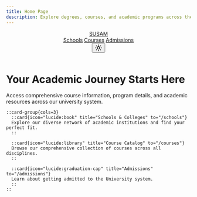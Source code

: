 ```yaml
---
title: Home Page
description: Explore degrees, courses, and academic programs across the State University System of America.
---
```


<div class="flex flex-col min-h-screen">
  <header class="sticky top-0 z-50 w-full border-b bg-background/95 backdrop-blur supports-[backdrop-filter]:bg-background/60">
    <div class="container flex h-14 max-w-screen-2xl items-center justify-between">
      <div class="flex items-center gap-6">
        <a href="/" class="flex items-center space-x-2">
          <span class="font-bold inline-block">SUSAM</span>
        </a>
        <nav class="hidden md:flex gap-6">
          <a href="/schools" class="text-sm font-medium hover:text-foreground/80">Schools</a>
          <a href="/courses" class="text-sm font-medium hover:text-foreground/80">Courses</a>
          <a href="/costs-and-admissions" class="text-sm font-medium hover:text-foreground/80">Admissions</a>
        </nav>
      </div>
      <div class="flex items-center gap-4">
        <button class="inline-flex items-center justify-center rounded-md text-sm font-medium hover:bg-accent hover:text-accent-foreground h-9 w-9">
          <svg xmlns="http://www.w3.org/2000/svg" width="20" height="20" viewBox="0 0 24 24" fill="none" stroke="currentColor" stroke-width="2" stroke-linecap="round" stroke-linejoin="round" class="lucide lucide-sun"><circle cx="12" cy="12" r="4"/><path d="M12 2v2"/><path d="M12 20v2"/><path d="m4.93 4.93 1.41 1.41"/><path d="m17.66 17.66 1.41 1.41"/><path d="M2 12h2"/><path d="M20 12h2"/><path d="m6.34 17.66-1.41 1.41"/><path d="m19.07 4.93-1.41 1.41"/></svg>
        </button>
      </div>
    </div>
  </header>

  <div class="container max-w-screen-2xl flex-1">
    <div class="flex flex-col items-center justify-center space-y-8 text-center py-12 md:py-24">
      <div class="space-y-4 max-w-3xl">
        <h1 class="font-heading text-4xl md:text-6xl font-bold bg-clip-text text-transparent bg-gradient-to-r from-gray-900 to-gray-600 dark:from-gray-100 dark:to-gray-400">
          Your Academic Journey 
          <span class="block text-gradient-to-r from-blue-600 to-indigo-600">Starts Here</span>
        </h1>
        <p class="text-xl text-muted-foreground">
          Access comprehensive course information, program details, and academic resources across our university system.
        </p>
      </div>
    </div>

    ::card-group{cols=3}
      ::card{icon="lucide:book" title="Schools & Colleges" to="/schools"}
      Explore our diverse network of academic institutions and find your perfect fit.
      ::

      ::card{icon="lucide:library" title="Course Catalog" to="/courses"}
      Browse our comprehensive collection of courses across all disciplines.
      ::

      ::card{icon="lucide:graduation-cap" title="Admissions" to="/admissions"}
      Learn about getting admitted to the University system.
      ::
    ::